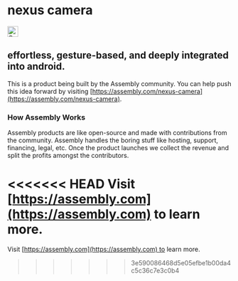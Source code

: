# nexus camera

<a href="https://assembly.com/nexus-camera/bounties?utm_campaign=assemblage&utm_source=nexus-camera&utm_medium=repo_badge"><img src="https://asm-badger.herokuapp.com/nexus-camera/badges/tasks.svg" height="24px" alt="Open Tasks" /></a>

## effortless, gesture-based, and deeply integrated into android.

This is a product being built by the Assembly community. You can help push this idea forward by visiting [https://assembly.com/nexus-camera](https://assembly.com/nexus-camera).

### How Assembly Works

Assembly products are like open-source and made with contributions from the community. Assembly handles the boring stuff like hosting, support, financing, legal, etc. Once the product launches we collect the revenue and split the profits amongst the contributors.

<<<<<<< HEAD
Visit [https://assembly.com](https://assembly.com) to learn more.
=======
Visit [https://assembly.com](https://assembly.com) to learn more.
>>>>>>> 3e590086468d5e05efbe1b00da4c5c36c7e3c0b4
